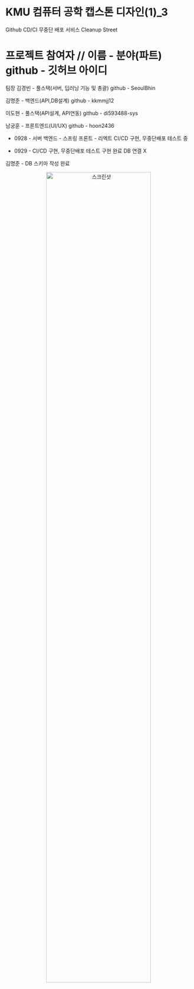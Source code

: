 # KMU 컴퓨터 공학 캡스톤 디자인(1)_3
Github CD/CI 무중단 배포 서비스 Cleanup Street
#
# 프로젝트 참여자 // 이름 - 분야(파트) github - 깃허브 아이디

팀장 김경빈 - 풀스택(서버, 딥러닝 기능 및 총괄) github - SeoulBhin

김명준 - 백엔드(API,DB설계) github - kkmmjj12

이도현 - 풀스택(API설계, API연동) github - di593488-sys

남궁훈 - 프론트엔드(UI/UX) github - hoon2436

- 0928 -
서버
백엔드 - 스프링
프론트 - 리엑트
CI/CD 구현, 무중단배포 테스트 중

- 0929 -
CI/CD 구현, 무중단배포 테스트 구현 완료
DB 연결 X 

김명준 - DB 스키마 작성 완료
<p align = "center">
<img width = "75%" alt="스크린샷" src = "https://github.com/user-attachments/assets/b711d256-4a06-45bc-b87a-c9dbd37a9fda">
</p>